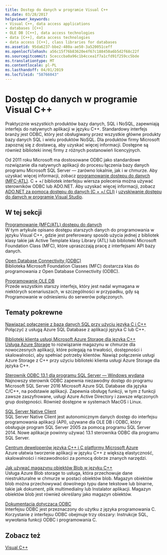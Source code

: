```yaml
---
title: Dostęp do danych w programie Visual C++
ms.date: 03/28/2017
helpviewer_keywords:
- Visual C++, data access applications
- databases [C++]
- OLE DB [C++], data access technologies
- data [C++], data access technologies
- data access [C++], class libraries for databases
ms.assetid: 95da6237-bbe2-480a-ae50-3a520051ceff
ms.openlocfilehash: a56c15f76b83620e4f67c188450a6b5d2f68c22f
ms.sourcegitcommit: 5cecccba0a96c1b4ccea1f7a1cfd91f259cc5bde
ms.translationtype: MT
ms.contentlocale: pl-PL
ms.lasthandoff: 04/01/2019
ms.locfileid: "58766043"
---
```

# <a name="data-access-in-visual-c"></a>Dostęp do danych w programie Visual C++

Praktycznie wszystkich produktów bazy danych, SQL i NoSQL, zapewniają interfejs do natywnych aplikacji w języku C++. Standardowy interfejs branży jest ODBC, który jest obsługiwany przez wszystkie główne produkty bazy danych SQL i wielu produktów NoSQL. Dla produktów firmy Microsoft zapoznaj się z dostawcą, aby uzyskać więcej informacji. Dostępne są również biblioteki innej firmy z różnych postanowień licencyjnych.

Od 2011 roku Microsoft ma dostosowane ODBC jako standardowe rozwiązanie dla natywnych aplikacji do procesu łączenia bazy danych programu Microsoft SQL Server — zarówno lokalnie, jak i w chmurze. Aby uzyskać więcej informacji, zobacz [programowanie dostępu do danych \(MFC-ATL\)](data-access-programming-mfc-atl.md). C + +/ bibliotek interfejsu wiersza polecenia można używać sterowników ODBC lub ADO.NET. Aby uzyskać więcej informacji, zobacz [ADO.NET za pomocą dostępu do danych (C + +/ CLI)](../dotnet/data-access-using-adonet-cpp-cli.md) i [uzyskiwanie dostępu do danych w programie Visual Studio](https://docs.microsoft.com/visualstudio/data-tools/accessing-data-in-visual-studio).

## <a name="in-this-section"></a>W tej sekcji

[Programowanie (MFC/ATL) dostępu do danych](data-access-programming-mfc-atl.md)<br/>
W tym artykule opisano dostępu starszych danych do programowania w języku Visual C++, gdzie jest preferowany sposób użycia jednej z bibliotek klasy takie jak Active Template klasy Library (ATL) lub biblioteki Microsoft Foundation Class (MFC), które upraszczają pracę z interfejsami API bazy danych.

[Open Database Connectivity (ODBC)](odbc/open-database-connectivity-odbc.md)<br/>
Biblioteka Microsoft Foundation Classes (MFC) dostarcza klas do programowania z Open Database Connectivity (ODBC).

[Programowanie OLE DB](oledb/ole-db-programming.md)<br/>
Przede wszystkim starszy interfejs, który jest nadal wymagana w niektórych scenariuszach, w szczególności w przypadku, gdy są Programowanie w odniesieniu do serwerów połączonych.

## <a name="related-topics"></a>Tematy pokrewne

[Nawiązać połączenie z bazą danych SQL przy użyciu języka C i C++](/azure/sql-database/sql-database-develop-cplusplus-simple)<br/>
Połączyć z usługą Azure SQL Database z aplikacji języka C lub C++.

[Biblioteki klienta usługi Microsoft Azure Storage dla języka C++](https://github.com/Azure/azure-storage-cpp)<br/>
[Usługa Azure Storage](/azure/storage/storage-introduction) to rozwiązanie magazynu w chmurze dla nowoczesnych aplikacji, które polegają na trwałości, dostępności i skalowalności, aby spełniać potrzeby klientów. Nawiąż połączenie usługi Azure Storage z C++ przy użyciu biblioteki klienta usługi Azure Storage dla języka C++.

[Sterownik ODBC 13.1 dla programu SQL Server — Windows wydana](https://blogs.msdn.microsoft.com/sqlnativeclient/2016/08/01/announcing-the-odbc-driver-13-1-for-sql-server)<br/>
Najnowszy sterownik ODBC zapewnia niezawodny dostęp do programu Microsoft SQL Server 2016 Microsoft Azure SQL Database dla języka C/C++, na podstawie aplikacji. Zapewnia obsługę funkcji, w tym z funkcji zawsze zaszyfrowane, usługi Azure Active Directory i zawsze włączonych grup dostępności. Również dostępne w systemach MacOS i Linux.

[SQL Server Native Client](/sql/relational-databases/native-client/sql-server-native-client-programming)<br/>
SQL Server Native Client jest autonomicznym danych dostęp do interfejsu programowania aplikacji (API), używane dla OLE DB i ODBC, który obsługuje program SQL Server 2005 za pomocą programu SQL Server 2014. Nowe aplikacje powinny używać 13.1 sterownika ODBC dla programu SQL Server.

[Centrum deweloperów języka C++ i C platformy Microsoft Azure](https://azure.microsoft.com/develop/cpp/)<br/>
Azure ułatwia tworzenie aplikacji w języku C++ z większą elastyczność, skalowalności i niezawodności za pomocą dobrze znanych narzędzi.

[Jak używać magazynu obiektów Blob w języku C++](https://docs.microsoft.com/azure/storage/storage-c-plus-plus-how-to-use-blobs)<br/>
Usługa Azure Blob storage to usługa, która przechowuje dane niestrukturalne w chmurze w postaci obiektów blob. Magazyn obiektów blob można przechowywać dowolnego typu dane tekstowe lub binarne, takie jak dokument, plik multimedialny lub Instalator aplikacji. Magazyn obiektów blob jest również określany jako magazyn obiektów.

[ Dokumentacja dotycząca ODBC](https://docs.microsoft.com/sql/odbc/reference/odbc-programmer-s-reference)<br/>
Interfejsu ODBC jest przeznaczony do użytku z języka programowania C. Korzystanie z interfejsu ODBC obejmuje trzy obszary: Instrukcje SQL, wywołania funkcji ODBC i programowania C.

## <a name="see-also"></a>Zobacz też

[Visual C++](../overview/visual-cpp-in-visual-studio.md)

